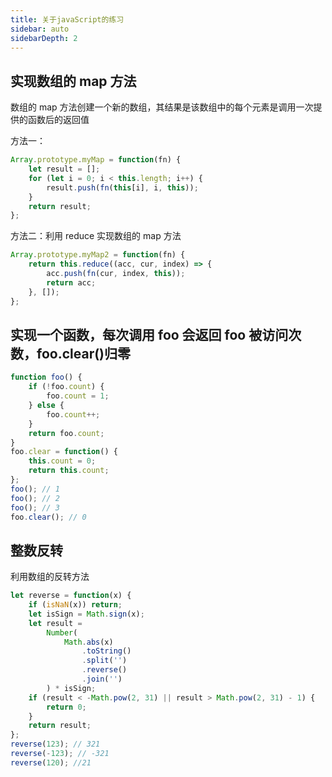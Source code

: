 ```yaml
---
title: 关于javaScript的练习
sidebar: auto
sidebarDepth: 2
---
```


## 实现数组的 map 方法

数组的 map 方法创建一个新的数组，其结果是该数组中的每个元素是调用一次提供的函数后的返回值

方法一：

```js
Array.prototype.myMap = function(fn) {
    let result = [];
    for (let i = 0; i < this.length; i++) {
        result.push(fn(this[i], i, this));
    }
    return result;
};
```

方法二：利用 reduce 实现数组的 map 方法

```js
Array.prototype.myMap2 = function(fn) {
    return this.reduce((acc, cur, index) => {
        acc.push(fn(cur, index, this));
        return acc;
    }, []);
};
```

## 实现一个函数，每次调用 foo 会返回 foo 被访问次数，foo.clear()归零

```js
function foo() {
    if (!foo.count) {
        foo.count = 1;
    } else {
        foo.count++;
    }
    return foo.count;
}
foo.clear = function() {
    this.count = 0;
    return this.count;
};
foo(); // 1
foo(); // 2
foo(); // 3
foo.clear(); // 0
```

## 整数反转

利用数组的反转方法

```js
let reverse = function(x) {
    if (isNaN(x)) return;
    let isSign = Math.sign(x);
    let result =
        Number(
            Math.abs(x)
                .toString()
                .split('')
                .reverse()
                .join('')
        ) * isSign;
    if (result < -Math.pow(2, 31) || result > Math.pow(2, 31) - 1) {
        return 0;
    }
    return result;
};
reverse(123); // 321
reverse(-123); // -321
reverse(120); //21
```
